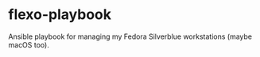# flexo-playbook

Ansible playbook for managing my Fedora Silverblue workstations (maybe macOS too).